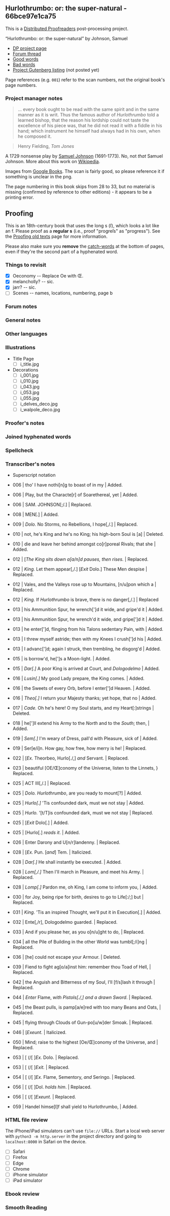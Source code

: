 ## Hurlothrumbo: or: the super-natural - 66bce97e1ca75 ##

This is a [Distributed Proofreaders](http://www.pgdp.net/) post-processing project.

“Hurlothrumbo: or: the super-natural” by Johnson, Samuel

* [DP project page](http://www.pgdp.net/c/project.php?id=projectID66bce97e1ca75)
* [Forum thread](https://www.pgdp.net/phpBB3/viewtopic.php?t=82260)
* [Good words](good_words.txt)
* [Bad words](bad_words.txt)
* [Project Gutenberg listing]() (not posted yet)

Page references (e.g. `001`) refer to the scan numbers, not the original book's page numbers.

### Project manager notes ###

> ... every book ought to be read with the same spirit and in the same manner as it is writ. Thus the famous author of *Hurlothrumbo* told a learned bishop, that the reason his lordship could not taste the excellence of his piece was, that he did not read it with a fiddle in his hand; which instrument he himself had always had in his own, when he composed it.

> Henry Fielding, *Tom Jones*

A 1729 nonsense play by [Samuel Johnson](https://en.wikipedia.org/wiki/Samuel_Johnson_(dramatist)) (1691-1773). No, not *that* Samuel Johnson. More about this work on [Wikipedia](https://en.wikipedia.org/wiki/Hurlothrumbo).

Images from [Google Books](https://www.google.com/books/edition/Hurlothrumbo_or_the_Super_natural_An_ext/OHJZAAAAcAAJ?hl=en&gbpv=0). The scan is fairly good, so please reference it if something is unclear in the png.

The page numbering in this book skips from 28 to 33, but no material is missing (confirmed by reference to other editions) - it appears to be a printing error.

## Proofing

This is an 18th-century book that uses the long s (ſ), which looks a lot like an f. Please proof as a **regular s** (i.e., proof "progreſs" as "progress"). See the [Proofing old texts](https://www.pgdp.net/wiki/DP_Official_Documentation:Proofreading/Proofing_old_texts) page for more information.

Please also make sure you **remove** the [catch-words](https://www.pgdp.net/wiki/DP_Official_Documentation:Proofreading/Proofreading_Guidelines#Single_Word_at_Bottom_of_Page) at the bottom of pages, even if they're the second part of a hyphenated word.

### Things to revisit ###

* [x] Oeconomy -- Replace Oe with Œ.
* [x] melancholly? -- sic.
* [x] jarr? -- sic.
* [ ] Scenes -- names, locations, numbering, page b

### Forum notes ###

### General notes ###

### Other languages ###

### Illustrations ###
* Title Page
  * [ ] i_title.jpg
* Decorations
  * [ ] i_001.jpg
  * [ ] i_010.jpg
  * [ ] i_043.jpg
  * [ ] i_053.jpg
  * [ ] i_055.jpg
  * [ ] i_delves_deco.jpg
  * [ ] i_walpole_deco.jpg

### Proofer's notes ###

### Joined hyphenated words ###

### Spellcheck ###

### Transcriber's notes ###
* Superscript notation
  
* 006 | tho' I have nothi[n]g to boast of in my | Added.
* 006 | Play, but the Characte[r] of Soarethereal, yet | Added.
* 006 | SAM. JOHNSON[;/.] | Replaced.
* 008 | MEN[.] | Added.
* 009 | <i>Dolo.</i> No Storms, no Rebellions, I hope[,/.] | Replaced.
* 010 | not, he's King and he's no King; his high-born Soul is [a] | Deleted.
* 010 | die and leave her behind amongst co[r]poreal Rivals; that she | Added.
* 012 | [<i>The King sits down a[a/n]d pauses, then rises.</i> | Replaced.
* 012 | <i>King.</i> Let them appear[,/.] [<i>Exit</i> Dolo.] These Men despise | Replaced.
* 012 | Vales, and the Valleys rose up to Mountains, [n/u]pon which a | Replaced.
* 012 | <i>King.</i> If <i>Hurlothrumbo</i> is brave, there is no danger[,/.] | Replaced
* 013 | his Ammunition Spur, he wrench[']d it wide, and gripe'd it | Added.
* 013 | his Ammunition Spur, he wrench'd it wide, and gripe[']d it | Added.
* 013 | he enter[']d, flinging from his Talons sedentary Pain, with | Added.
* 013 | I threw myself astride; then with my Knees I crush[']d his | Added.
* 013 | I advanc[']d; again I struck, then trembling, he disgorg'd | Added.
* 015 | is borrow'd, he[']s a Moon-light. | Added.
* 015 | <i>Dar[.]</i> A poor King is arrived at Court, and <i>Dologodelmo</i> | Added.
* 016 | <i>Lusin[.]</i> My good Lady prepare, the King comes. | Added.
* 016 | the Sweets of every Orb, before I enter[']d Heaven. | Added.
* 016 | <i>Theo[.]</i> I return your Majesty thanks; yet hope, that no | Added.
* 017 | <i>Cade.</i> Oh he's here! O my Soul starts, and my Heart[:]strings | Deleted.
* 018 | he[']ll extend his Army to the <i>North</i> and to the <i>South</i>; then, | Added.
* 019 | <i>Sem[.]</i> I'm weary of Dress, pall'd with Pleasure, sick of | Added.
* 019 | Ser[e/i]n. How gay, how free, how merry is he! | Replaced.
* 022 | [<i>Ex.</i> Theorbeo, Hurlo[./,] <i>and</i> Servant. | Replaced.
* 023 | beautiful [OE/Œ]conomy of the Universe, listen to the Linnets, } Replaced.
* 025 | ACT III[,/.] | Replaced.
* 025 | <i>Dolo.</i> <i>Hurlothrumbo</i>, are you ready to mount[?] | Added.
* 025 | <i>Hurlo[.]</i> 'Tis confounded dark, must we not stay | Added.
* 025 | <i>Hurlo.</i> '[t/T]is confounded dark, must we not stay | Replaced.
* 025 | [<i>Exit</i> Dolo[.] | Added.
* 025 | [Hurlo[.] <i>reads it</i>. | Added.
* 026 | Enter Darony and U[n/r]landenny. | Replaced.
* 028 | [<i>Ex.</i> Pun. [<i>and</i>] Tem. | Italicized.
* 028 | <i>Dar[.]</i> He shall instantly be executed. | Added.
* 028 | <i>Lom[,/.]</i> Then I'll march in Pleasure, and meet his Army. | Replaced.
* 028 | <i>Lomp[.]</i> Pardon me, oh King, I am come to inform you, | Added.
* 030 | for Joy, being ripe for birth, desires to go to Life[:/;] but | Replaced.
* 031 | <i>King.</i> 'Tis an inspired Thought, we'll put it in Execution[.] | Added.
* 032 | Ente[,/r], Dologodelmo guarded. | Replaced.
* 033 | And if you please her, as you o[n/u]ght to do, | Replaced.
* 034 | all the Pile of Building in the other World was tumbl[;/i]ng | Replaced.
* 036 | [he] could not escape your Armour. | Deleted.
* 039 | Fiend to fight ag[o/a]inst him: remember thou Toad of Hell, | Replaced.
* 042 | the Anguish and Bitterness of my Soul, I'll [f/s]lash it through | Replaced.
* 044 | <i>Enter</i> Flame, <i>with Pistols[./,] and a drawn Sword</i>. | Replaced.
* 045 | the Beast pulls, is pamp[a/e]red with too many Beans and Oats, | Replaced.
* 045 | flying through Clouds of Gun-po[u/w]der Smoak. | Replaced.
* 046 | [<i>Exeunt.</i> | Italicized.
* 050 | Mind; raise to the highest [Oe/Œ]conomy of the Universe, and | Replaced.
* 053 | [ (/[ ]<i>Ex.</i> Dolo. | Replaced.
* 053 | [ (/[ ]<i>Exit.</i> | Replaced.
* 054 | [ (/[ ]<i>Ex.</i> Flame, Sementory, <i>and</i> Seringo. | Replaced.
* 056 | [ (/[ ]Dol. <i>holds him</i>. | Replaced.
* 056 | [ (/[ ]<i>Exeunt.</i> | Replaced.
* 059 | Handel himse[l]f shall yield to Hurlothrumbo, | Added.

### HTML file review ###
The iPhone/iPad simulators can't use `file://` URLs. Start a local web server with `python3 -m http.server` in the project directory and going to `localhost:8000` in Safari on the device. 

* [ ] Safari
* [ ] Firefox
* [ ] Edge
* [ ] Chrome
* [ ] iPhone simulator
* [ ] iPad simulator

### Ebook review ###

### Smooth Reading ###
